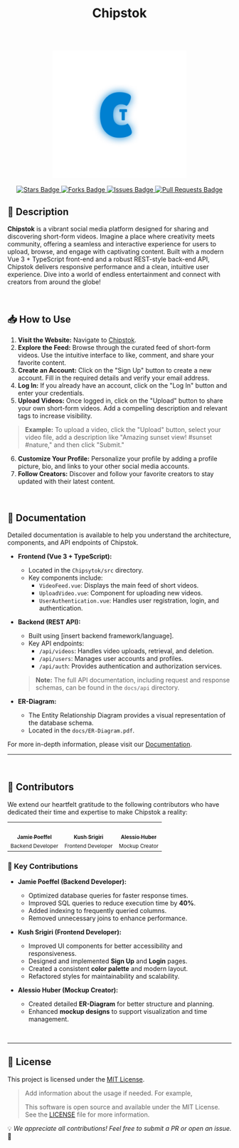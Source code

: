<h1 align="center">Chipstok</h1>

<br>
<br>

<p align="center">
  <a href="https://www.chipsytok.bbzwinf.ch" target="_blank" style="text-decoration: none;">
    <img src="./Chipsytok/public/icon_light.png" alt="Chipstok Logo" width="300">
  </a>
</p>

<p align="center">
  <!-- Badges -->
  <!-- Replace with actual badges -->
  <a href="https://github.com/Jamie-Poeffel/Chipstok" target="_blank">
    <img src="https://img.shields.io/github/stars/Jamie-Poeffel/Chipstok?style=social" alt="Stars Badge"/>
  </a>
  <a href="https://github.com/Jamie-Poeffel/Chipstok/network/members" target="_blank">
    <img src="https://img.shields.io/github/forks/Jamie-Poeffel/Chipstok?style=social" alt="Forks Badge"/>
  </a>
  <a href="https://github.com/Jamie-Poeffel/Chipstok/issues" target="_blank">
    <img src="https://img.shields.io/github/issues/Jamie-Poeffel/Chipstok" alt="Issues Badge"/>
  </a>
  <a href="https://github.com/Jamie-Poeffel/Chipstok/pulls" target="_blank">
    <img src="https://img.shields.io/github/issues-pr/Jamie-Poeffel/Chipstok" alt="Pull Requests Badge"/>
  </a>
</p>

## 🚀 Description

**Chipstok** is a vibrant social media platform designed for sharing and discovering short-form videos. Imagine a place where creativity meets community, offering a seamless and interactive experience for users to upload, browse, and engage with captivating content. Built with a modern Vue 3 + TypeScript front-end and a robust REST-style back-end API, Chipstok delivers responsive performance and a clean, intuitive user experience. Dive into a world of endless entertainment and connect with creators from around the globe!

<br>

## 📥 How to Use

1.  **Visit the Website:** Navigate to [Chipstok](https://www.chipsytok.bbzwinf.ch/).
2.  **Explore the Feed:** Browse through the curated feed of short-form videos. Use the intuitive interface to like, comment, and share your favorite content.
3.  **Create an Account:** Click on the "Sign Up" button to create a new account. Fill in the required details and verify your email address.
4.  **Log In:** If you already have an account, click on the "Log In" button and enter your credentials.
5.  **Upload Videos:** Once logged in, click on the "Upload" button to share your own short-form videos. Add a compelling description and relevant tags to increase visibility.

   > **Example:** To upload a video, click the "Upload" button, select your video file, add a description like "Amazing sunset view! #sunset #nature," and then click "Submit."
6.  **Customize Your Profile:** Personalize your profile by adding a profile picture, bio, and links to your other social media accounts.
7.  **Follow Creators:** Discover and follow your favorite creators to stay updated with their latest content.

<br>

## 📖 Documentation

Detailed documentation is available to help you understand the architecture, components, and API endpoints of Chipstok.

-   **Frontend (Vue 3 + TypeScript):**
    -   Located in the `Chipsytok/src` directory.
    -   Key components include:
        -   `VideoFeed.vue`: Displays the main feed of short videos.
        -   `UploadVideo.vue`: Component for uploading new videos.
        -   `UserAuthentication.vue`: Handles user registration, login, and authentication.
-   **Backend (REST API):**
    -   Built using [insert backend framework/language].
    -   Key API endpoints:
        -   `/api/videos`: Handles video uploads, retrieval, and deletion.
        -   `/api/users`: Manages user accounts and profiles.
        -   `/api/auth`: Provides authentication and authorization services.

    > **Note:** The full API documentation, including request and response schemas, can be found in the `docs/api` directory.

-   **ER-Diagram:**
    -   The Entity Relationship Diagram provides a visual representation of the database schema.
    -   Located in the `docs/ER-Diagram.pdf`.

For more in-depth information, please visit our [Documentation](docs).

---

<br>

## 👥 Contributors

We extend our heartfelt gratitude to the following contributors who have dedicated their time and expertise to make Chipstok a reality:

<table align="center">
  <tr>
    <td align="center">
      <a href="https://github.com/Jamie-Poeffel">
        <img src="https://avatars.githubusercontent.com/u/168637927?v=4" width="100px;" alt=""/>
        <br />
        <sub><b>Jamie Poeffel</b></sub>
      </a>
      <br />
      <sub>Backend Developer</sub>
    </td>
    <td align="center">
      <a href="https://github.com/Kush-Srigiri">
        <img src="https://avatars.githubusercontent.com/u/168637948?v=4" width="100px;" alt=""/>
        <br />
        <sub><b>Kush Srigiri</b></sub>
      </a>
      <br />
      <sub>Frontend Developer</sub>
    </td>
    <td align="center">
      <a href="https://github.com/AlessioHuber">
        <img src="https://avatars.githubusercontent.com/u/173238776?v=4" width="100px;" alt=""/>
        <br />
        <sub><b>Alessio Huber</b></sub>
      </a>
      <br />
      <sub>Mockup Creator</sub>
    </td>
  </tr>
</table>

### 🎯 Key Contributions

-   **Jamie Poeffel (Backend Developer):**
    -   Optimized database queries for faster response times.
    -   Improved SQL queries to reduce execution time by **40%**.
    -   Added indexing to frequently queried columns.
    -   Removed unnecessary joins to enhance performance.

-   **Kush Srigiri (Frontend Developer):**
    -   Improved UI components for better accessibility and responsiveness.
    -   Designed and implemented **Sign Up** and **Login** pages.
    -   Created a consistent **color palette** and modern layout.
    -   Refactored styles for maintainability and scalability.

-   **Alessio Huber (Mockup Creator):**
    -   Created detailed **ER-Diagram** for better structure and planning.
    -   Enhanced **mockup designs** to support visualization and time management.

<br>

---

## 📜 License

This project is licensed under the [MIT License](LICENSE).

> Add information about the usage if needed. For example,
>
> This software is open source and available under the MIT License. See the [LICENSE](LICENSE) file for more information.

💡 *We appreciate all contributions! Feel free to submit a PR or open an issue.* 🎉
